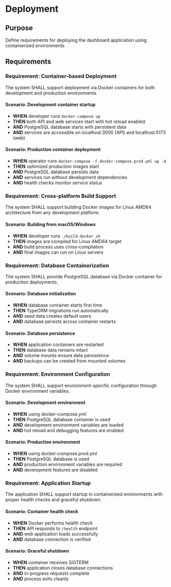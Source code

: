 # Deployment

## Purpose

Define requirements for deploying the dashboard application using containerized environments.

## Requirements

### Requirement: Container-based Deployment

The system SHALL support deployment via Docker containers for both development and production environments.

#### Scenario: Development container startup

- **WHEN** developer runs `docker-compose up`
- **THEN** both API and web services start with hot reload enabled
- **AND** PostgreSQL database starts with persistent data
- **AND** services are accessible on localhost:3000 (API) and localhost:5173 (web)

#### Scenario: Production container deployment

- **WHEN** operator runs `docker-compose -f docker-compose.prod.yml up -d`
- **THEN** optimized production images start
- **AND** PostgreSQL database persists data
- **AND** services run without development dependencies
- **AND** health checks monitor service status

### Requirement: Cross-platform Build Support

The system SHALL support building Docker images for Linux AMD64 architecture from any development platform.

#### Scenario: Building from macOS/Windows

- **WHEN** developer runs `./build-docker.sh`
- **THEN** images are compiled for Linux AMD64 target
- **AND** build process uses cross-compilation
- **AND** final images can run on Linux servers

### Requirement: Database Containerization

The system SHALL provide PostgreSQL database via Docker container for production deployments.

#### Scenario: Database initialization

- **WHEN** database container starts first time
- **THEN** TypeORM migrations run automatically
- **AND** seed data creates default users
- **AND** database persists across container restarts

#### Scenario: Database persistence

- **WHEN** application containers are restarted
- **THEN** database data remains intact
- **AND** volume mounts ensure data persistence
- **AND** backups can be created from mounted volumes

### Requirement: Environment Configuration

The system SHALL support environment-specific configuration through Docker environment variables.

#### Scenario: Development environment

- **WHEN** using docker-compose.yml
- **THEN** PostgreSQL database container is used
- **AND** development environment variables are loaded
- **AND** hot reload and debugging features are enabled

#### Scenario: Production environment

- **WHEN** using docker-compose.prod.yml
- **THEN** PostgreSQL database is used
- **AND** production environment variables are required
- **AND** development features are disabled

### Requirement: Application Startup

The application SHALL support startup in containerized environments with proper health checks and graceful shutdown.

#### Scenario: Container health check

- **WHEN** Docker performs health check
- **THEN** API responds to `/health` endpoint
- **AND** web application loads successfully
- **AND** database connection is verified

#### Scenario: Graceful shutdown

- **WHEN** container receives SIGTERM
- **THEN** application closes database connections
- **AND** in-progress requests complete
- **AND** process exits cleanly
